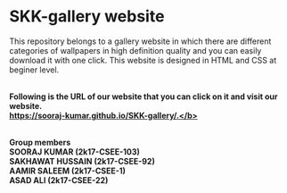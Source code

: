 # SKK-gallery website
This repository belongs to a gallery website in which there are different categories of wallpapers
in high definition quality and you can easily download it with one click. This website is designed in HTML and CSS
at beginer level.<br><br>

<b>Following is the URL of our website that you can click on it and visit our website.</b><br>
<b>https://sooraj-kumar.github.io/SKK-gallery/.</b><br><br>

<b>Group members</b><br>
<b>SOORAJ KUMAR</b> (2k17-CSEE-103)<br>
<b>SAKHAWAT HUSSAIN</b> (2k17-CSEE-92)<br>
<b>AAMIR SALEEM</b> (2k17-CSEE-1)<br>
<b>ASAD ALI</b> (2k17-CSEE-22)<br>
